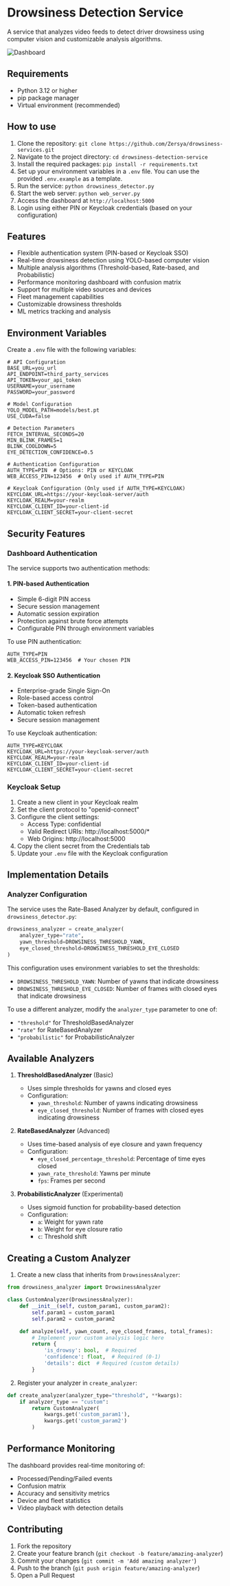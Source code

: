 # Drowsiness Detection Service

A service that analyzes video feeds to detect driver drowsiness using computer vision and customizable analysis algorithms.

![Dashboard](/images/dashboard.png)

## Requirements

- Python 3.12 or higher
- pip package manager
- Virtual environment (recommended)

## How to use

1. Clone the repository: `git clone https://github.com/Zersya/drowsiness-services.git`
2. Navigate to the project directory: `cd drowsiness-detection-service`
3. Install the required packages: `pip install -r requirements.txt`
4. Set up your environment variables in a `.env` file. You can use the provided `.env.example` as a template.
5. Run the service: `python drowsiness_detector.py`
6. Start the web server: `python web_server.py`
7. Access the dashboard at `http://localhost:5000`
8. Login using either PIN or Keycloak credentials (based on your configuration)

## Features

- Flexible authentication system (PIN-based or Keycloak SSO)
- Real-time drowsiness detection using YOLO-based computer vision
- Multiple analysis algorithms (Threshold-based, Rate-based, and Probabilistic)
- Performance monitoring dashboard with confusion matrix
- Support for multiple video sources and devices
- Fleet management capabilities
- Customizable drowsiness thresholds
- ML metrics tracking and analysis

## Environment Variables

Create a `.env` file with the following variables:

```env
# API Configuration
BASE_URL=you_url
API_ENDPOINT=third_party_services
API_TOKEN=your_api_token
USERNAME=your_username
PASSWORD=your_password

# Model Configuration
YOLO_MODEL_PATH=models/best.pt
USE_CUDA=false

# Detection Parameters
FETCH_INTERVAL_SECONDS=20
MIN_BLINK_FRAMES=1
BLINK_COOLDOWN=5
EYE_DETECTION_CONFIDENCE=0.5

# Authentication Configuration
AUTH_TYPE=PIN  # Options: PIN or KEYCLOAK
WEB_ACCESS_PIN=123456  # Only used if AUTH_TYPE=PIN

# Keycloak Configuration (Only used if AUTH_TYPE=KEYCLOAK)
KEYCLOAK_URL=https://your-keycloak-server/auth
KEYCLOAK_REALM=your-realm
KEYCLOAK_CLIENT_ID=your-client-id
KEYCLOAK_CLIENT_SECRET=your-client-secret
```

## Security Features

### Dashboard Authentication

The service supports two authentication methods:

#### 1. PIN-based Authentication
- Simple 6-digit PIN access
- Secure session management
- Automatic session expiration
- Protection against brute force attempts
- Configurable PIN through environment variables

To use PIN authentication:
```env
AUTH_TYPE=PIN
WEB_ACCESS_PIN=123456  # Your chosen PIN
```

#### 2. Keycloak SSO Authentication
- Enterprise-grade Single Sign-On
- Role-based access control
- Token-based authentication
- Automatic token refresh
- Secure session management

To use Keycloak authentication:
```env
AUTH_TYPE=KEYCLOAK
KEYCLOAK_URL=https://your-keycloak-server/auth
KEYCLOAK_REALM=your-realm
KEYCLOAK_CLIENT_ID=your-client-id
KEYCLOAK_CLIENT_SECRET=your-client-secret
```

### Keycloak Setup

1. Create a new client in your Keycloak realm
2. Set the client protocol to "openid-connect"
3. Configure the client settings:
   - Access Type: confidential
   - Valid Redirect URIs: http://localhost:5000/*
   - Web Origins: http://localhost:5000
4. Copy the client secret from the Credentials tab
5. Update your `.env` file with the Keycloak configuration

## Implementation Details

### Analyzer Configuration
The service uses the Rate-Based Analyzer by default, configured in `drowsiness_detector.py`:

```python
drowsiness_analyzer = create_analyzer(
    analyzer_type="rate",
    yawn_threshold=DROWSINESS_THRESHOLD_YAWN,
    eye_closed_threshold=DROWSINESS_THRESHOLD_EYE_CLOSED
)
```

This configuration uses environment variables to set the thresholds:
- `DROWSINESS_THRESHOLD_YAWN`: Number of yawns that indicate drowsiness
- `DROWSINESS_THRESHOLD_EYE_CLOSED`: Number of frames with closed eyes that indicate drowsiness

To use a different analyzer, modify the `analyzer_type` parameter to one of:
- `"threshold"` for ThresholdBasedAnalyzer
- `"rate"` for RateBasedAnalyzer
- `"probabilistic"` for ProbabilisticAnalyzer

## Available Analyzers

1. **ThresholdBasedAnalyzer** (Basic)
   - Uses simple thresholds for yawns and closed eyes
   - Configuration:
     - `yawn_threshold`: Number of yawns indicating drowsiness
     - `eye_closed_threshold`: Number of frames with closed eyes indicating drowsiness

2. **RateBasedAnalyzer** (Advanced)
   - Uses time-based analysis of eye closure and yawn frequency
   - Configuration:
     - `eye_closed_percentage_threshold`: Percentage of time eyes closed
     - `yawn_rate_threshold`: Yawns per minute
     - `fps`: Frames per second

3. **ProbabilisticAnalyzer** (Experimental)
   - Uses sigmoid function for probability-based detection
   - Configuration:
     - `a`: Weight for yawn rate
     - `b`: Weight for eye closure ratio
     - `c`: Threshold shift

## Creating a Custom Analyzer

1. Create a new class that inherits from `DrowsinessAnalyzer`:

```python
from drowsiness_analyzer import DrowsinessAnalyzer

class CustomAnalyzer(DrowsinessAnalyzer):
    def __init__(self, custom_param1, custom_param2):
        self.param1 = custom_param1
        self.param2 = custom_param2

    def analyze(self, yawn_count, eye_closed_frames, total_frames):
        # Implement your custom analysis logic here
        return {
            'is_drowsy': bool,  # Required
            'confidence': float,  # Required (0-1)
            'details': dict  # Required (custom details)
        }
```

2. Register your analyzer in `create_analyzer`:

```python
def create_analyzer(analyzer_type="threshold", **kwargs):
    if analyzer_type == "custom":
        return CustomAnalyzer(
            kwargs.get('custom_param1'),
            kwargs.get('custom_param2')
        )
```

## Performance Monitoring

The dashboard provides real-time monitoring of:
- Processed/Pending/Failed events
- Confusion matrix
- Accuracy and sensitivity metrics
- Device and fleet statistics
- Video playback with detection details

## Contributing

1. Fork the repository
2. Create your feature branch (`git checkout -b feature/amazing-analyzer`)
3. Commit your changes (`git commit -m 'Add amazing analyzer'`)
4. Push to the branch (`git push origin feature/amazing-analyzer`)
5. Open a Pull Request
